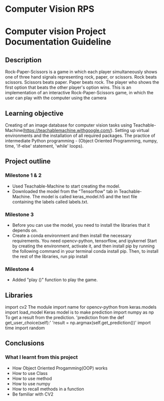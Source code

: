 # Computer Vision RPS
# Computer vision Project Documentation Guideline

## Description 
Rock-Paper-Scissors is a game in which each player simultaneously shows one of three hand signals representing rock, paper, or scissors. Rock beats scissors. Scissors beats paper. Paper beats rock. The player who shows the first option that beats the other player's option wins. This is an implementation of an interactive Rock-Paper-Scissors game, in which the user can play with the computer using the camera


## Learning objective
Creating of an image database for computer vision tasks using Teachable-Machine(https://teachablemachine.withgoogle.com/).
Setting up virtual environments and the installation of all required packages.
The practice of intermediate Python programming - (Object Oriented Programming, numpy, time, 'if-else' statement, 'while' loops).

## Project outline
### Milestone 1 & 2
- Used Teachable-Machine  to start creating the model.
- Downloaded the model from the "Tensorflow" tab in Teachable-Machine. The model is called keras_model.h5 and the text file containing the labels called labels.txt.

### Milestone 3 
- Before you can use the model, you need to install the libraries that it depends on.
- Create a conda environment and then install the necessary requirements. You need opencv-python, tensorflow, and ipykernel
Start by creating the environment, activate it, and then install pip by running the following command in your terminal conda install pip. Then, to install the rest of the libraries, run pip install 

### Milestone 4
- Added "play ()" function to play the game. 


## Libraries
import cv2
    The module import name for opencv-python
from keras.models import load_model 
    Keras model is to make prediction
import numpy as np
    To get a result from the prediction.
        'prediction from the    def get_user_choice(self):' 
        'result = np.argmax(self.get_prediction())'
import time
import random


## Conclusions

### What I learnt from this project
- How Object Oriented Progamming(OOP) works
- How to use Class
- How to use method
- How to use numpy 
- How to recall methods in a function
- Be familiar with CV2 

